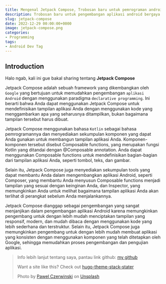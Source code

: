 ```yaml
---
title: Mengenal Jetpack Compose, Trobosan baru untuk pemrograman android
description: Trobosan baru untuk pengembangan aplikasi android bergaya declarative programming menggunakan bahasa pemrograman Kotlin.
slug: jetpack-compose
date: 2022-12-29 00:00:00+0000
image: jetpack-compose.png
categories:
- Programming
tags:
- Android Dev Tag
---
```


## Introduction
Halo ngab, kali ini gue bakal sharing tentang **Jetpack Compose**

Jetpack Compose adalah sebuah framework yang dikembangkan oleh `Google` yang bertujuan untuk memudahkan pengembangan `aplikasi Android` dengan menggunakan paradigma `declarative programming`. Ini berarti bahwa Anda dapat menggunakan Jetpack Compose untuk mendefinisikan tampilan aplikasi Anda dengan menggunakan kode yang menggambarkan apa yang seharusnya ditampilkan, bukan bagaimana tampilan tersebut harus dibuat.

Jetpack Compose menggunakan bahasa `Kotlin` sebagai bahasa pemrogramannya dan menyediakan sekumpulan komponen yang dapat Anda gunakan untuk membangun tampilan aplikasi Anda. Komponen-komponen tersebut disebut Composable functions, yang merupakan fungsi Kotlin yang ditandai dengan @Composable annotation. Anda dapat menggunakan Composable functions untuk mendefinisikan bagian-bagian dari tampilan aplikasi Anda, seperti tombol, teks, dan gambar.

Selain itu, Jetpack Compose juga menyediakan sekumpulan tools yang dapat membantu Anda dalam mengembangkan aplikasi Android, seperti Composer, yang membantu Anda menyusun Composable functions menjadi tampilan yang sesuai dengan keinginan Anda, dan Inspector, yang memungkinkan Anda untuk melihat bagaimana tampilan aplikasi Anda akan terlihat di perangkat sebelum Anda menjalankannya.

Jetpack Compose dianggap sebagai pengembangan yang sangat menjanjikan dalam pengembangan aplikasi Android karena memungkinkan pengembang untuk dengan lebih mudah menciptakan tampilan yang responsif, modern, dan mudah dibaca dengan menggunakan kode yang lebih sederhana dan terstruktur. Selain itu, Jetpack Compose juga memungkinkan pengembang untuk dengan lebih mudah membuat aplikasi yang konsisten dengan menggunakan komponen yang telah ditetapkan oleh Google, sehingga memudahkan proses pengembangan dan pengujian aplikasi.


> Info lebih lanjut tentang saya, pantau link github: [my github](https://github.com/A-fauzi)
>
> Want a site like this? Check out [hugo-theme-stack-stater](https://github.com/CaiJimmy/hugo-theme-stack-starter)
>
> Photo by [Pawel Czerwinski](https://unsplash.com/@pawel_czerwinski) on [Unsplash](https://unsplash.com/)